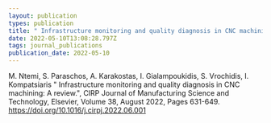 ```yaml
---
layout: publication
types: publication
title: " Infrastructure monitoring and quality diagnosis in CNC machining: A review"
date: 2022-05-10T13:08:28.797Z
tags: journal_publications
publication_date: 2022-05-10
---
```

<!--StartFragment-->

M. Ntemi, S. Paraschos, A. Karakostas, I. Gialampoukidis, S. Vrochidis, I. Kompatsiaris " Infrastructure monitoring and quality diagnosis in CNC machining: A review.", CIRP Journal of Manufacturing Science and Technology, Elsevier, Volume 38, August 2022, Pages 631-649. https://doi.org/10.1016/j.cirpj.2022.06.001

<!--EndFragment-->
